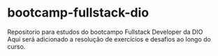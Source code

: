 # bootcamp-fullstack-dio
Repositorio para estudos do bootcampo Fullstack Developer da DIO  
Aqui será adicionado a resolução de exercícios e desafios ao longo do curso.


